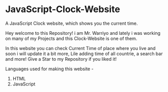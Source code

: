 # JavaScript-Clock-Website
A JavaScript Clock website, which shows you the current time.

Hey welcome to this Repository!
i am Mr. Warriyo and lately i was working on many of my Projects and this Clock-Website is one of them. 

In this website you can check Current Time of place where you live and soon i will update it a bit more, Lile adding time of all countrie, a search bar and more!
Give a Star to my Repository if you liked it!

Languages used for making this website -
1. HTML 
2. JavaScript
